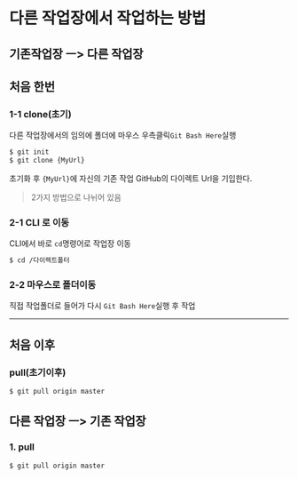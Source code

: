 # 다른 작업장에서 작업하는 방법

## 기존작업장 ㅡ> 다른 작업장

## 처음 한번

### 1-1 clone(초기)

다른 작업장에서의 임의에 폴더에 마우스 우측클릭`Git Bash Here`실행

``` bash
$ git init
$ git clone {MyUrl}
```

초기화 후 `{MyUrl}`에 자신의 기존 작업 GitHub의 다이렉트 Url을 기입한다.


> 2가지 방법으로 나뉘어 있음

### 2-1 CLI 로 이동

CLI에서 바로 `cd`명령어로 작업장 이동

``` bash
$ cd /다이렉트폴터
```

### 2-2 마우스로 폴더이동

직접 작업폴더로 들어가 다시 `Git Bash Here`실행 후 작업

---

## 처음 이후

### pull(초기이후)

``` bash
$ git pull origin master
```



## 다른 작업장 ㅡ> 기존 작업장

### 1. pull

``` bash
$ git pull origin master
```

